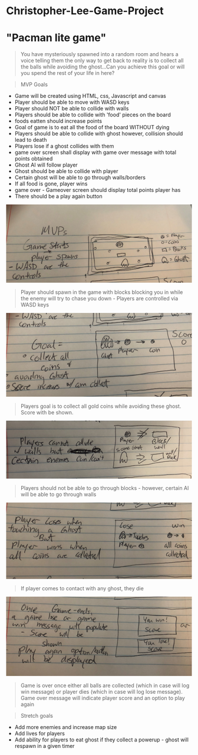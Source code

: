 # Christopher-Lee-Game-Project 
# "Pacman lite game" 
>You have mysteriously spawned into a random room and hears a voice telling them the only way to get back to reality is to collect all the balls while avoiding the ghost...Can you achieve this goal or will you spend the rest of your life in here?

>MVP Goals 
- Game will be created using HTML, css, Javascript and canvas 
- Player should be able to move with WASD keys
- Player should NOT be able to collide with walls 
- Players should be able to collide with 'food' pieces on the board
- foods eatten should increase points
- Goal of game is to eat all the food of the board WITHOUT dying
- Players should be able to collide with ghost however, collision should lead to death
- Players lose if a ghost collides with them 
- game over screen shall display with game over message with total points obtained 
- Ghost AI will follow player
- Ghost should be able to collide with player 
- Certain ghost will be able to go through walls/borders
- If all food is gone, player wins
- game over - Gameover screen should display total points player has
- There should be a play again button


![](images/IMG_1484.jpg)
>Player should spawn in the game with blocks blocking you in while the enemy will try to chase you down - Players are controlled via WASD keys 

![](images/IMG_1485.jpg)
>Players goal is to collect all  gold coins while avoiding these ghost. Score with be shown.

![](images/IMG_1486.jpg)
>Players should not be able to go through blocks - however, certain AI will be able to go through walls 

![](images/IMG_1487.jpg)
>If player comes to contact with any ghost, they die


![](images/IMG_1488.jpg)
>Game is over once either all balls are collected (which in case will log win message) or player dies (which in case will log lose message). Game over message will indicate player score and an option to play again


>Stretch goals 
- Add more enemies and increase map size
- Add lives for players
- Add ability for players to eat ghost if they collect a powerup - ghost will respawn in a given timer
